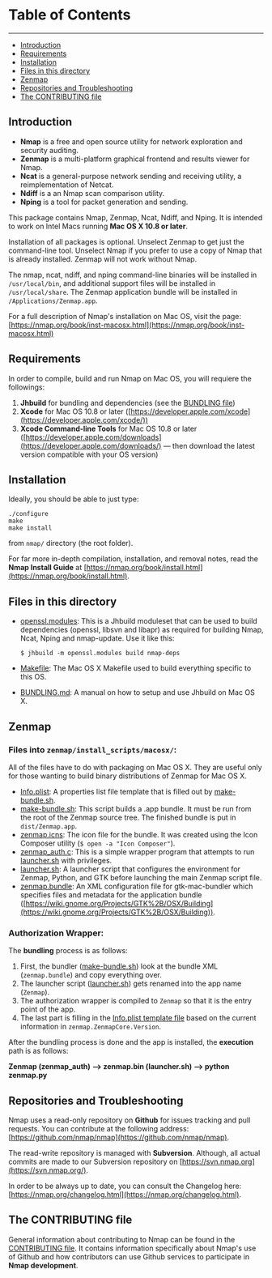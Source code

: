# Table of Contents
---

 * [Introduction](#intro)
 * [Requirements](#requ)
 * [Installation](#install)
 * [Files in this directory](#files)
 * [Zenmap](#zenmap)
 * [Repositories and Troubleshooting](#repo)
 * [The CONTRIBUTING file](#contributing)

## <a name="intro"></a>Introduction

 * **Nmap** is a free and open source utility for network exploration and security auditing.
 * **Zenmap** is a multi-platform graphical frontend and results viewer for Nmap.
 * **Ncat** is a general-purpose network sending and receiving utility, a reimplementation of Netcat.
 * **Ndiff** is a an Nmap scan comparison utility.
 * **Nping** is a tool for packet generation and sending.

This package contains Nmap, Zenmap, Ncat, Ndiff, and Nping. It is intended to work on Intel Macs running **Mac OS X 10.8 or later**.

Installation of all packages is optional. Unselect Zenmap to get just the command-line tool. Unselect Nmap if you prefer to use a copy of Nmap that is already installed. Zenmap will not work without Nmap.

The nmap, ncat, ndiff, and nping command-line binaries will be installed in `/usr/local/bin`, and additional support files will be installed in `/usr/local/share`. The Zenmap application bundle will be installed in `/Applications/Zenmap.app`.

For a full description of Nmap's installation on Mac OS, visit the page:
[https://nmap.org/book/inst-macosx.html](https://nmap.org/book/inst-macosx.html)

## <a name="requ"></a>Requirements

In order to compile, build and run Nmap on Mac OS, you will requiere the followings:

1.	**Jhbuild** for bundling and dependencies (see the [BUNDLING file](../BUNDLING.md))
2. **Xcode** for Mac OS 10.8 or later ([https://developer.apple.com/xcode](https://developer.apple.com/xcode/))
3. **Xcode Command-line Tools** for Mac OS 10.8 or later ([https://developer.apple.com/downloads](https://developer.apple.com/downloads/) — then download the latest version compatible with your OS version)

## <a name="install"></a>Installation

Ideally, you should be able to just type:

	./configure
	make
	make install

from `nmap/` directory (the root folder).

For far more in-depth compilation, installation, and removal notes, read the **Nmap Install Guide** at [https://nmap.org/book/install.html](https://nmap.org/book/install.html).

## <a name="files"></a>Files in this directory

* [openssl.modules](openssl.modules): This is a Jhbuild moduleset that can be used to build dependencies (openssl, libsvn and libapr) as required for building Nmap, Ncat, Nping and nmap-update. Use it like this:

	~~~~
	$ jhbuild -m openssl.modules build nmap-deps
	~~~~

* [Makefile](Makefile): The Mac OS X Makefile used to build everything specific to this OS.
* [BUNDLING.md](BUNDLING.md): A manual on how to setup and use Jhbuild on Mac OS X.

## <a name="zenmap"></a>Zenmap

### Files into `zenmap/install_scripts/macosx/`:

All of the files have to do with packaging on Mac OS X. They are useful only for those wanting to build binary distributions of Zenmap for Mac OS X.

* [Info.plist](../zenmap/install_scripts/macosx/Info.plist): A properties list file template that is filled out by [make-bundle.sh](../zenmap/install_scripts/macosx/make-bundle.sh).
* [make-bundle.sh](../zenmap/install_scripts/macosx/make-bundle.sh): This script builds a .app bundle. It must be run from the root of the Zenmap source tree. The finished bundle is put in `dist/Zenmap.app`.
* [zenmap.icns](../zenmap/install_scripts/macosx/zenmap.icns): The icon file for the bundle. It was created using the Icon Composer utility (`$ open -a "Icon Composer"`).
* [zenmap_auth.c](../zenmap/install_scripts/macosx/zenmap_auth.c): This is a simple wrapper program that attempts to run [launcher.sh](../zenmap/install_scripts/macosx/launcher.sh) with privileges.
* [launcher.sh](../zenmap/install_scripts/macosx/launcher.sh): A launcher script that configures the environment for Zenmap, Python, and GTK before launching the main Zenmap script file.
* [zenmap.bundle](../zenmap/install_scripts/macosx/zenmap.bundle): An XML configuration file for gtk-mac-bundler which specifies files and metadata for the application bundle ([https://wiki.gnome.org/Projects/GTK%2B/OSX/Building](https://wiki.gnome.org/Projects/GTK%2B/OSX/Building)).

### Authorization Wrapper:

The **bundling** process is as follows:

1.	First, the bundler ([make-bundle.sh](../zenmap/install_scripts/macosx/make-bundle.sh)) look at the bundle XML (`zenmap.bundle`) and copy everything over.
2. The launcher script ([launcher.sh](../zenmap/install_scripts/macosx/launcher.sh)) gets renamed into the app name (`Zenmap`).
3. The authorization wrapper is compiled to `Zenmap` so that it is the entry point of the app.
4. The last part is filling in the [Info.plist template file](../zenmap/install_scripts/macosx/Info.plist) based on the current information in `zenmap.ZenmapCore.Version`.

After the bundling process is done and the app is installed, the **execution** path is as follows:

**Zenmap (zenmap_auth) —> zenmap.bin (launcher.sh) —> python zenmap.py**

## <a name="repo"></a>Repositories and Troubleshooting

Nmap uses a read-only repository on **Github** for issues tracking and pull requests. You can contribute at the following address: [https://github.com/nmap/nmap](https://github.com/nmap/nmap).

The read-write repository is managed with **Subversion**. Although, all actual commits are made to our Subversion repository on [https://svn.nmap.org](https://svn.nmap.org/).

In order to be always up to date, you can consult the Changelog here: [https://nmap.org/changelog.html](https://nmap.org/changelog.html).

## <a name="contributing"></a>The CONTRIBUTING file

General information about contributing to Nmap can be found in the [CONTRIBUTING file](../CONTRIBUTING.md). It contains information specifically about Nmap's use of Github and how contributors can use Github services to participate in **Nmap development**.